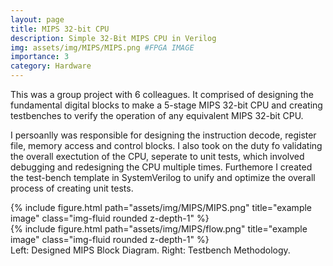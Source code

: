 ```yaml
---
layout: page
title: MIPS 32-bit CPU
description: Simple 32-Bit MIPS CPU in Verilog
img: assets/img/MIPS/MIPS.png #FPGA IMAGE
importance: 3
category: Hardware
---
```


This was a group project with 6 colleagues. It comprised of designing the fundamental digital blocks to make a 5-stage MIPS 32-bit CPU and creating testbenches to verify the operation of any equivalent MIPS 32-bit CPU.

I persoanlly was responsible for designing the instruction decode, register file, memory access and control blocks. I also took on the duty fo validating the overall exectution of the CPU, seperate to unit tests, which involved debugging and redesigning the CPU multiple times. Furthemore I created the test-bench template in SystemVerilog to unify and optimize the overall process of creating unit tests.

<div class="row justify-content-sm-center">
    <div class="col-sm-7 mt-3 mt-md-0">
        {% include figure.html path="assets/img/MIPS/MIPS.png" title="example image" class="img-fluid rounded z-depth-1" %} 
    </div>
    <div class="col-sm-5 mt-3 mt-md-0">
        {% include figure.html path="assets/img/MIPS/flow.png" title="example image" class="img-fluid rounded z-depth-1" %}
    </div>
</div>

<div class="caption">
    Left: Designed MIPS Block Diagram. Right: Testbench Methodology.
</div>
